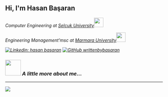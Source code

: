 <h2> Hi, I'm Hasan Başaran</h2>

<p><em>Computer Engineering at <a href="https://www.selcuk.edu.tr">Selcuk University</a><img src="https://media.giphy.com/media/fYSnHlufseco8Fh93Z/giphy.gif" width="30"><p><em>Engineering Management'msc at <a href="https://www.marmara.edu.tr">Marmara University</a><img src="https://media.giphy.com/media/fYSnHlufseco8Fh93Z/giphy.gif" width="30"> 
</em></p>

[![Linkedin: hasan başaran](https://img.shields.io/badge/-hasanbasaran-blue?style=flat-square&logo=Linkedin&logoColor=white&link=https://www.linkedin.com/in/hbasarann/)](https://www.linkedin.com/in/hbasarann/)
[![GitHub writtenbybasaran](https://img.shields.io/github/followers/thaiane?label=follow&style=social)](https://github.com/writtenbybasaran)


### <img src="https://media.giphy.com/media/VgCDAzcKvsR6OM0uWg/giphy.gif" width="50"> A little more about me...  

---

![](https://komarev.com/ghpvc/?username=writtenbybasaran)
